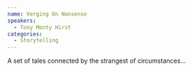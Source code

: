 ```yaml
---
name: Verging On Nonsense
speakers:
  - Tony Monty Hirst
categories:
  - Storytelling
---
```


A set of tales connected by the strangest of circumstances...
